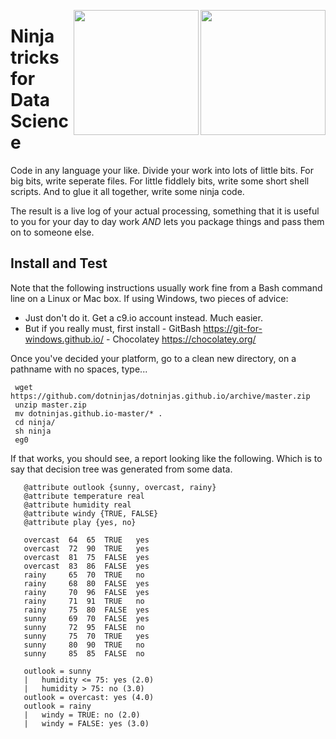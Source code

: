<img align=right height=200 src="http://www.chantetter.nl/it-fun3/go-away.jpg"><img align=right height=200 src="http://www.blogking.biz/wp-content/uploads/Woothemes_Ninjas.jpg">


# Ninja tricks for Data Science

Code in any language your like. Divide your work into lots of little bits.
For big bits, write seperate files. For little fiddlely bits, write some
short shell scripts. And to glue it all together, write some ninja code.

The result is a live log of your actual processing, something that it is
useful to you for your day to day work _AND_ lets you package things and
pass them on to someone else.


## Install and Test


Note that the following instructions usually work fine from a Bash
command line on a Linux or Mac box. If using Windows, two pieces of advice:

- Just don't do it. Get a c9.io account instead. Much easier.
- But if you really must, first install
       - GitBash https://git-for-windows.github.io/
       - Chocolatey https://chocolatey.org/

Once you've decided your platform, go to a clean new directory, on a pathname
with no spaces,  type...


     wget https://github.com/dotninjas/dotninjas.github.io/archive/master.zip
     unzip master.zip 
     mv dotninjas.github.io-master/* .
     cd ninja/
     sh ninja
     eg0

If that works, you should see, a report looking like the following.
Which is to say that decision tree was generated from some data.

       @attribute outlook {sunny, overcast, rainy}
       @attribute temperature real
       @attribute humidity real
       @attribute windy {TRUE, FALSE}
       @attribute play {yes, no}

       overcast  64  65  TRUE   yes
       overcast  72  90  TRUE   yes
       overcast  81  75  FALSE  yes
       overcast  83  86  FALSE  yes
       rainy     65  70  TRUE   no
       rainy     68  80  FALSE  yes
       rainy     70  96  FALSE  yes
       rainy     71  91  TRUE   no
       rainy     75  80  FALSE  yes
       sunny     69  70  FALSE  yes
       sunny     72  95  FALSE  no
       sunny     75  70  TRUE   yes
       sunny     80  90  TRUE   no
       sunny     85  85  FALSE  no

       outlook = sunny
       |   humidity <= 75: yes (2.0)
       |   humidity > 75: no (3.0)
       outlook = overcast: yes (4.0)
       outlook = rainy
       |   windy = TRUE: no (2.0)
       |   windy = FALSE: yes (3.0)


